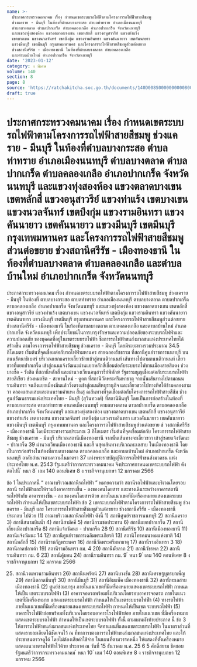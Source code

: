 ```yaml
---
name: >-
  ประกาศกระทรวงคมนาคม เรื่อง กำหนดเขตระบบรถไฟฟ้าตามโครงการรถไฟฟ้าสายสีชมพู
  ช่วงแคราย - มีนบุรี ในท้องที่ตำบลบางกระสอ ตำบลท่าทราย อำเภอเมืองนนทบุรี
  ตำบลบางตลาด ตำบลปากเกร็ด ตำบลคลองเกลือ อำเภอปากเกร็ด จังหวัดนนทบุรี
  และแขวงทุ่งสองห้อง แขวงตลาดบางเขน เขตหลักสี่ แขวงอนุสาวรีย์ แขวงท่าแร้ง
  เขตบางเขน แขวงนวลจันทร์ เขตบึงกุ่ม แขวงรามอินทรา แขวงคันนายาว เขตคันนายาว
  แขวงมีนบุรี เขตมีนบุรี กรุงเทพมหานคร และโครงการรถไฟฟ้าสายสีชมพูส่วนต่อขยาย
  ช่วงสถานีศรีรัช - เมืองทองธานี ในท้องที่ตำบลบางตลาด ตำบลคลองเกลือ
  และตำบลบ้านใหม่ อำเภอปากเกร็ด จังหวัดนนทบุรี
date: '2023-01-12'
category: ง พิเศษ
volume: 140
section: 8
page: 8
source: 'https://ratchakitcha.soc.go.th/documents/140D008S0000000000800.pdf'
draft: true
---
```


# ประกาศกระทรวงคมนาคม เรื่อง กำหนดเขตระบบรถไฟฟ้าตามโครงการรถไฟฟ้าสายสีชมพู ช่วงแคราย - มีนบุรี ในท้องที่ตำบลบางกระสอ ตำบลท่าทราย อำเภอเมืองนนทบุรี ตำบลบางตลาด ตำบลปากเกร็ด ตำบลคลองเกลือ อำเภอปากเกร็ด จังหวัดนนทบุรี และแขวงทุ่งสองห้อง แขวงตลาดบางเขน เขตหลักสี่ แขวงอนุสาวรีย์ แขวงท่าแร้ง เขตบางเขน แขวงนวลจันทร์ เขตบึงกุ่ม แขวงรามอินทรา แขวงคันนายาว เขตคันนายาว แขวงมีนบุรี เขตมีนบุรี กรุงเทพมหานคร และโครงการรถไฟฟ้าสายสีชมพูส่วนต่อขยาย ช่วงสถานีศรีรัช - เมืองทองธานี ในท้องที่ตำบลบางตลาด ตำบลคลองเกลือ และตำบลบ้านใหม่ อำเภอปากเกร็ด จังหวัดนนทบุรี

ประกาศกระทรวงคมนาคม เรื่อง กำหนดเขตระบบรถไฟฟ้าตามโครงการรถไฟฟ้าสายสีชมพู ช่วงแคราย - มีนบุรี ในท้องที่ ตาบลบางกระสอ ตาบลท่าทราย อำเภอเมืองนนทบุรี ตาบลบางตลาด ตาบลปากเกร็ด ตาบลคลองเกลือ อำเภอปากเกร็ด จังหวัดนนทบุรี และแขวงทุ่งสองห้อง แขวงตลาดบางเขน เขตหลักสี่ แขวงอนุสาวรีย์ แขวงท่าแร้ง เขตบางเขน แขวงนวลจันทร์ เขตบึงกุ่ม แขวงรามอินทรา แขวงคันนายาว เขตคันนายาว แขวงมีนบุรี เขตมีนบุรี กรุงเทพมหานคร และโครงการรถไฟฟ้าสายสีชมพูส่วนต่อขยาย ช่วงสถานีศรีรัช - เมืองทองธานี ในท้องที่ตาบลบางตลาด ตาบลคลองเกลือ และตาบลบ้านใหม่ อำเภอปากเกร็ด จังหวัดนนทบุรี เพื่อประโยชน์ในการบารุงรักษาและความปลอดภัยของระบบรถไฟฟ้าและความปลอดภัย ของบุคคลที่อยู่ในเขตระบบรถไฟฟ้า ซึ่งการรถไฟฟ้าขนส่งมวลชนแห่งประเทศไทยได้สร้างขึ้น ตามโครงการรถไฟฟ้าสายสีชมพู ช่วงแคราย - มีนบุรี โดยมีระยะทางรวมประมาณ 34.5 กิโลเมตร เริ่มต้นที่จุดเชื่อมต่อกับรถไฟฟ้ามหานคร สายฉลองรัชธรรม ที่สถานีศูนย์ราชการนนทบุรี บนถนนรัตนาธิเบศร์ บริเวณแยกแครายเลี้ยวซ้ายเข้าสู่ถนนติวานนท์ เส้นทางไปตามถนนติวานนท์ เลี้ยวขวาที่แยกปากเกร็ด เข้าสู่ถนนแจ้งวัฒนะผ่านแยกหลักสี่เชื่อมต่อกับระบบรถไฟชานเมืองสายสีแดง ช่วงบางซื่อ - รังสิต ที่สถานีหลักสี่ และผ่านวงเวียนอนุสาวรีย์พิทักษ์ รัฐธรรมนูญเชื่อมต่อกับระบบรถไฟฟ้าสายสีเขียว ช่วงหมอชิต - สะพานใหม่ - คูคต ที่สถานีวัดพระศรีมหาธาตุ จากนั้นเส้นทางไปตามถนนรามอินทรา จนถึงแยกเมืองมีนแล้ววิ่งตรงเข้าสู่ถนนสีหบุรานุกิจ และเลี้ยวขวาไปทางทิศใต้ข้ามคลองสามวา คลองแสนแสบและถนนรามคำแหง สิ้นสุ ดเส้นทางที่จุดเชื่อมต่อกับโครงการรถไฟฟ้าสายสีส้ม ช่วงศูนย์วัฒนธรรมแห่งประเทศไทย - มีนบุรี (สุวินทวงศ์) ที่สถานีมีนบุรี โดยเป็นการก่อสร้างในท้องที่ ตาบลบางกระสอ ตาบลท่าทราย อาเภอเมืองนนทบุรี ตาบลบางตลาด ตาบลปากเกร็ด ตาบลคลองเกลือ อำเภอปากเกร็ด จังหวัดนนทบุรี และแขวงทุ่งสองห้อง แขวงตลาดบางเขน เขตหลักสี่ แขวงอนุสาวรีย์ แขวงท่าแร้ง เขตบางเขน แขวงนวลจันทร์ เขตบึงกุ่ม แขวงรามอินทรา แขวงคันนายาว เขตคันนายาว แขวงมีนบุรี เขตมีนบุรี กรุงเทพมหานคร และโครงการรถไฟฟ้าสายสีชมพูส่วนต่อขยาย ช่ วงสถานีศรีรัช - เมืองทองธานี โดยมีระยะทางรวมประมาณ 3 กิโลเมตร เริ่มต้นที่จุดเชื่อมต่อกับ โครงการรถไฟฟ้าสายสีชมพู ช่วงแคราย - มีนบุรี บริเวณสถานีเมืองทองธานี จากนั้นเส้นทางจะเลี้ยวขวา เข้าสู่ซอยแจ้งวัฒนะ - ปากเกร็ด 39 ผ่านวงเวียนเมืองทองธานี และสิ้ นสุดเส้นทางบริเวณทะเลสาบ ในเมืองทองธานี โดยเป็นการก่อสร้างในท้องที่ตาบลบางตลาด ตาบลคลองเกลือ และตาบลบ้านใหม่ อำเภอปากเกร็ด จังหวัดนนทบุรี อาศัยอำนาจตามความในมาตรา 37 แห่งพระราชบัญญัติการรถไฟฟ้าขนส่งมวลชน แห่งประเทศไทย พ.ศ. 2543 รัฐมนตรีว่าการกระทรวงคมนาคม จึงประกาศกาหนดเขตระบบรถไฟฟ้า ดังต่อไปนี้ ้ หนา 8 ่ เลม 140 ตอนพิเศษ 8 ง ราชกิจจานุเบกษา 12 มกราคม 2566

ข้อ 1 ในประกาศนี้ “ อาณาบริเวณสถานีรถไฟฟ้า ” หมายความว่า สถานีรถไฟฟ้าและบริเวณโดยรอบสถานี รถไฟฟ้าและให้รวมถึงอาคารทางขึ้น - ลงของคนโดยสาร และทางเดินระหว่างอาคารสถานีรถไฟฟ้ากับ อาคารทางขึ้น - ลง ของคนโดยสารด้วย ภายในแนวเขตที่มีเครื่องหมายแสดงเขตระบบรถไฟฟ้า กำหนดให้เป็นเขตระบบรถไฟฟ้า ข้อ 2 เขตระบบรถไฟฟ้าตามโครงการรถไฟฟ้าสายสีชมพู ช่วงแคราย - มีนบุรี และ โครงการรถไฟฟ้าสายสีชมพูส่วนต่อขยาย ช่วงสถานีศรีรัช - เมืองทองธานี ประกอบ ไปด้วย (1) อาณาบริเวณสถานีรถไฟฟ้า ดังนี้ 1) สถานีศูนย์ราชการนนทบุรี 2) สถานีแคราย 3) สถานีสนามบินน้ำ 4) สถานีสามัคคี 5) สถานีกรมชลประทาน 6) สถานีแยกปากเกร็ด 7) สถานีเลี่ยงเมืองปากเกร็ด 8) สถานีแจ้งวัฒนะ - ปากเกร็ด 28 9) สถานีศรีรัช 10) สถานีเมืองทองธานี 11) สถานีแจ้งวัฒนะ 14 12) สถานีศูนย์ราชการเฉลิมพระเกียรติ 13) สถานีโทรคมนาคมแห่งชาติ 14) สถานีหลักสี่ 15) สถานีราชภัฏพระนคร 16) สถานีวัดพระศรีมหาธาตุ 17) สถานีรามอินทรา 3 18) สถานีลาดปลาเค้า 19) สถานีรามอินทรา กม. 4 20) สถานีมัยลาภ 21) สถานีวัชรพล 22) สถานีรามอินทรา กม. 6 23) สถานีคู้บอน 24) สถานีรามอินทรา กม. 9 ้ หนา 9 ่ เลม 140 ตอนพิเศษ 8 ง ราชกิจจานุเบกษา 12 มกราคม 2566

25) สถานีวงแหวนรามอินทรา 26) สถานีนพรัตน์ 27) สถานีบางชัน 28) สถานีเศรษฐบุตรบาเพ็ญ 29) สถานีตลาดมีนบุรี 30) สถานีมีนบุรี 31) สถานีอิมแพ็ค เมืองทองธานี 32) สถานีทะเลสาบเมืองทองธานี (2) ศูนย์ซ่อมบารุง ภายในแนวเขตที่มีเครื่องหมายแสดงเขตระบบรถไฟฟ้า กาหนดให้เป็น เขตระบบรถไฟฟ้า (3) อาคารจอดรถพร้อมทั้งบริเวณโดยรอบอาคารจอดรถ ภายในแนวเขตที่มีเครื่องหมาย แสดงเขตระบบรถไฟฟ้า กำหนดให้เป็นเขตระบบรถไฟฟ้ำ (4) ทางรถไฟฟ้า ภายในแนวเขตที่มีเครื่องหมายแสดงเขตระบบรถไฟฟ้า กาหนดให้เป็นเขต ระบบรถไฟฟ้า (5) อาคารโรงไฟฟ้าย่อยพร้อมทั้งบริเวณโดยรอบอาคารโรงไฟฟ้าย่อย ภายในแนวเขต ที่มีเครื่องหมายแสดงเขตระบบรถไฟฟ้า กำหนดให้เป็นเขตระบบรถไฟฟ้า ทั้งนี้ ตามแผนผังท้ายประกาศ นี้ ข้อ 3 ให้การรถไฟฟ้าขนส่งมวลชนแห่งประเทศไทย จัดทาแผนที่แสดงเขตระบบรถไฟฟ้า ในมาตราส่วนที่แสดงรายละเอียดได้ชัดเจนไว้ ณ ที่ทาการของการรถไฟฟ้าขนส่งมวลชนแห่งประเทศไทย และให้ประชาชนตรวจดูได้ โดยไม่ต้องเสียค่าใช้จ่าย ในแผนที่ตามวรรคหนึ่ง ให้แสดงที่ตั้งเครื่องหมายแสดงแนวเขตรถไฟฟ้าไว้ด้วย ประกาศ ณ วันที่ 15 ธันวาคม พ.ศ. 25 6 5 ศักดิ์สยาม ชิดชอบ รัฐมนตรีว่าการกระทรวงคมนาคม ้ หนา 10 ่ เลม 140 ตอนพิเศษ 8 ง ราชกิจจานุเบกษา 12 มกราคม 2566

